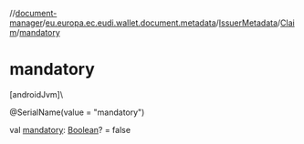 //[document-manager](../../../../index.md)/[eu.europa.ec.eudi.wallet.document.metadata](../../index.md)/[IssuerMetadata](../index.md)/[Claim](index.md)/[mandatory](mandatory.md)

# mandatory

[androidJvm]\

@SerialName(value = &quot;mandatory&quot;)

val [mandatory](mandatory.md): [Boolean](https://kotlinlang.org/api/latest/jvm/stdlib/kotlin-stdlib/kotlin/-boolean/index.html)? =
false
